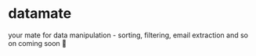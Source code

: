 # datamate
your mate for data manipulation - sorting, filtering, email extraction and so on
coming soon 🫡
